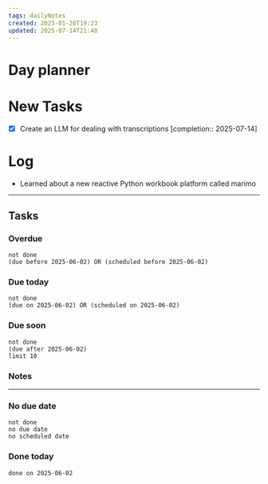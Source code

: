 ```yaml
---
tags: dailyNotes
created: 2023-01-26T19:23
updated: 2025-07-14T21:48
---
```

# Day planner


# New Tasks
- [x] Create an LLM for dealing with transcriptions [completion:: 2025-07-14]

# Log
- Learned about a new reactive Python workbook platform called marimo
----
## Tasks
### Overdue
```tasks
not done
(due before 2025-06-02) OR (scheduled before 2025-06-02)
```

### Due today
```tasks
not done
(due on 2025-06-02) OR (scheduled on 2025-06-02)
```

### Due soon
```tasks
not done
(due after 2025-06-02)
limit 10
```

### Notes

----
### No due date
```tasks
not done
no due date
no scheduled date
```

### Done today
```tasks
done on 2025-06-02
```

